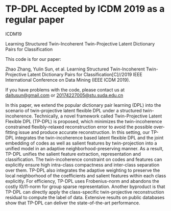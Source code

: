 # TP-DPL Accepted by ICDM 2019 as a regular paper
 ICDM19

 Learning Structured Twin-Incoherent Twin-Projective Latent Dictionary Pairs for Classification

 This code is for our paper:

Zhao Zhang, Yulin Sun, et al. Learning Structured Twin-Incoherent Twin-Projective Latent Dictionary Pairs for Classification[C]//2019 IEEE International Conference on Data Mining (IEEE ICDM 2019).


If you have problems with the code, please contact us at daitusun@gmail.com or 20174227005@stu.suda.edu.cn


In this paper, we extend the popular dictionary pair learning (DPL) into the scenario of twin-projective latent flexible DPL under a structured twin-incoherence. Technically, a novel framework called Twin-Projective Latent Flexible DPL (TP-DPL) is proposed, which minimizes the twin-incoherence constrained flexibly-relaxed reconstruction error to avoid the possible over-fitting issue and produce accurate reconstruction. In this setting, our TP-DPL integrates the twin-incoherence based latent flexible DPL and the joint embedding of codes as well as salient features by twin-projection into a unified model in an adaptive neighborhood-preserving manner. As a result, TP-DPL unifies the salient feature extraction, representation and classification. The twin-incoherence constraint on codes and features can explicitly ensure high intra-class compactness and inter-class separation over them. TP-DPL also integrates the adaptive weighting to preserve the local neighborhood of the coefficients and salient features within each class explicitly. For efficiency, TP-DPL uses Frobenius-norm and abandons the costly l0/l1-norm for group sparse representation. Another byproduct is that TP-DPL can directly apply the class-specific twin-projective reconstruction residual to compute the label of data. Extensive results on public databases show that TP-DPL can deliver the state-of-the-art performance.

